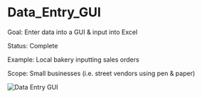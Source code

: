 # Data_Entry_GUI

Goal: Enter data into a GUI &amp; input into Excel 

Status: Complete

Example: Local bakery inputting sales orders

Scope: Small businesses (i.e. street vendors using pen & paper)



![Data Entry GUI](https://github.com/huntahgarcia/Data_Entry_GUI/assets/140458716/307911d5-77e9-43f9-b1fd-da043530e75d)
